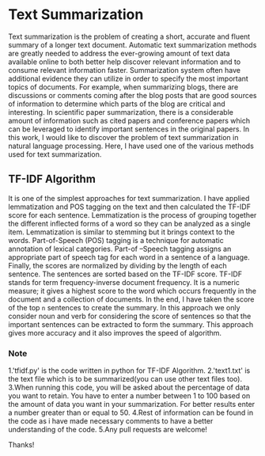 # Text Summarization
Text summarization is the problem of creating a short, accurate and fluent summary of a longer text document. Automatic text summarization methods are greatly needed to address the ever-growing amount of text data available online to both better help discover relevant information and to consume relevant information faster.
Summarization system often have additional evidence they can utilize in order to specify the most important topics of documents. For example, when summarizing blogs, there are discussions or comments coming after the blog posts that are good sources of information to determine which parts of the blog are critical and interesting. In scientific paper summarization, there is a considerable amount of information such as cited papers and conference papers which can be leveraged to identify important sentences in the original papers.
In this work, I would like to discover the problem of text summarization in natural language processing. Here, I have used one of the various methods used for text summarization.

## TF-IDF  Algorithm
It is one of the simplest approaches for text summarization. I have applied lemmatization and POS tagging on the text and then calculated the TF-IDF score for each sentence. Lemmatization is the process of grouping together the different inflected forms of a word so they can be analyzed as a single item. Lemmatization is similar to stemming but it brings context to the words. Part-of-Speech (POS) tagging is a technique for automatic annotation of lexical categories. Part-of –Speech tagging assigns an appropriate part of speech tag for each word in a sentence of a language. Finally, the scores are normalized by dividing by the length of each sentence. The sentences are sorted based on the TF-IDF score. TF-IDF stands for term frequency-inverse document frequency. It is a numeric measure; it gives a highest score to the word which occurs frequently in the document and a collection of documents. In the end, I have taken the score of the top `n` sentences to create the summary. In this approach we only consider noun and verb for considering the score of sentences so that the important sentences can be extracted to form the summary. This approach gives more accuracy and it also improves the speed of algorithm.

### Note
1.'tfidf.py' is the code written in python for TF-IDF Algorithm.
2.'text1.txt' is the text file which is to be summarized(you can use other text files too).
3.When running this code, you will be asked about the percentage of data you want to retain. You have to enter a number between 1 to 100 based on the amount of data you want in your summarization. For better results enter a number greater than or equal to 50.
4.Rest of information can be found in the code as i have made necessary comments to have a better understanding of the code.
5.Any pull requests are welcome!

Thanks!
